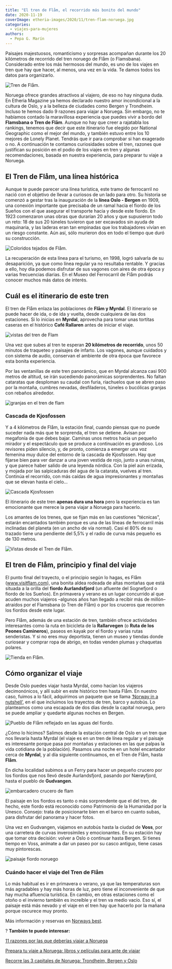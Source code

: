 ```yaml
---
title: "El tren de Flåm, el recorrido más bonito del mundo"
date: 2020-11-19
coverImage: etheria-images/2020/11/tren-flam-noruega.jpg
categories: 
  - viajes-para-mujeres
authors: 
  - Pepa G. Marín
---
```


Paisajes majestuosos, romanticismo y sorpresas acompañan durante los 20 kilómetros de 
recorrido del tren noruego de Flåm (o Flamsbana). Considerado entre los más hermosos del 
mundo, es uno de los viajes en tren que hay que hacer, al menos, una vez en la vida. Te 
damos todos los datos para organizarlo. 

![Tren de Flåm.](etheria-images/2020/11/tren-flam-noruega.jpg "Tren de Flåm. © Wolf Vandierendonck")

Noruega ofrece grandes atractivos al viajero, de eso no hay ninguna duda. En Etheria 
Magazine ya hemos declarado nuestro amor incondicional a la cultura de Oslo, y a la 
belleza de ciudades como Bergen y Trondheim. Incluso te hemos dado 9 razones para viajar 
a Noruega. Sin embargo, no te habíamos contado la maravillosa experiencia que puedes 
vivir a bordo del **Flamsbana o Tren de Flåm**. Aunque no hay que creer a rajatabla los 
rankings, tenemos que decir que este itinerario fue elegido por National Geographic como 
el mejor del mundo, y también estuvo entre los 10 mejores de Lonely Planet. Tendrás que 
ir para comprobar si han exagerado o no. A continuación te contamos curiosidades sobre 
el tren, razones que justifican su posición en el podio de los viajes en tren y algunas 
recomendaciones, basada en nuestra experiencia, para preparar tu viaje a Noruega. 

## El Tren de Flåm, una línea histórica

Aunque te puede parecer una línea turística, este tramo de ferrocarril no nació con el 
objetivo de llevar a curiosos de un lado para otro. Su historia se comenzó a gestar tras 
la inauguración de la **línea Oslo - Bergen** en 1909, una conexión importante que 
precisaba de un ramal hacia el fiordo de los Sueños con el que asegurar el transporte 
hacia y desde este fiordo. En 1923 comenzaron unas obras que durarían 20 años y que 
supusieron todo un reto: 18 de sus 20 túneles tuvieron que ser excavados sin ayuda de 
maquinaria, y las laderas eran tan empinadas que los trabajadores vivían en un riesgo 
constante. Aún así, sólo murieron dos en todo el tiempo que duró su construcción. 

![Coloridos tejados de Flåm.](etheria-images/2020/11/noruega-tren-tejados-flam.jpg "Coloridos tejados de Flåm. © Kuntal Sahni")

La recuperación de esta línea para el turismo, en 1998, logró salvarla de su 
desaparición, ya que como línea regular ya no resultaba rentable. Y gracias a ello, hoy 
día podemos disfrutar de sus vagones con aires de otra época y varias frecuencias 
diarias. En el Museo del Ferrocarril de Flåm podrás conocer muchos más datos de interés. 

## Cuál es el itinerario de este tren

El tren de Flåm enlaza las poblaciones de **Flåm y Myrdal**. El itinerario se puede 
hacer de ida, o de ida y vuelta, desde cualquiera de las dos estaciones. Si lo inicias 
en **Myrdal**, aprovecha para tomar unas tortitas caseras en el histórico **Café 
Rallaren** antes de iniciar el viaje. 

![vistas del tren de Flam](etheria-images/2020/11/tren-flam-myrdal-noruega.jpg "Interior y vistas del tren de Flåm. © PG/ Etheria M.")

Una vez que subes al tren te esperan **20 kilómetros de recorrido**, unos 50 minutos de 
traqueteo y paisajes de infarto. Los vagones, aunque cuidados y con sistema de audio, 
conservan el ambiente de otra época que favorece esta bonita experiencia. 

Por las ventanillas de este tren panorámico, que en Myrdal alcanza casi 900 metros de 
altitud, se irán sucediendo panorámicas sorprendentes. No faltan cataratas que desploman 
su caudal con furia, riachuelos que se abren paso por la montaña, cumbres nevadas, 
desfiladeros, túneles o bucólicas granjas con rebaños alrededor. 

![granjas en el tren de flam](etheria-images/2020/11/vistas-tren-flam.jpg "Granjas en el itinerario del Tren de Flåm. © PG/ Etheria M.")

### Cascada de Kjosfossen

Y a 4 kilómetros de Flåm, la estación final, cuando piensas que no puede suceder nada 
más que te sorprenda, el tren se detiene. Avisan por megafonía de que debes bajar. 
Caminas unos metros hacia un pequeño mirador y el espectáculo que se produce a 
continuación es grandioso. Los revisores piden silencio, y, de pronto, comienza a 
emerger una voz femenina muy dulce del entorno de la cascada de Kjosfossen. Hay que 
fijarse bien para ver danzar a una joven vestida de rojo, junto a unas ruinas, y que 
parece haber salido de una leyenda nórdica. Con la piel aún erizada, y mojada por las 
salpicaduras del agua de la catarata, vuelves al tren. Continúa el recorrido, con más 
caídas de agua impresionantes y montañas que se elevan hasta el cielo... 

![Cascada Kjosfossen](etheria-images/2020/11/Cascada-Kjosfossen.jpg "Cascada Kjosfossen. © PG/ Etheria M.")

El itinerario de este tren **apenas dura una hora** pero la experiencia es tan 
emocionante que merece la pena viajar a Noruega para hacerlo. 

Los amantes de los trenes, que se fijan más en las cuestiones "técnicas", estarán 
encantados también porque es una de las líneas de ferrocarril más inclinadas del planeta 
(en un ancho de vía normal). Casi el 80% de su trazado tiene una pendiente del 5,5% y el 
radio de curva más pequeño es de 130 metros. 

![Vistas desde el Tren de Flåm.](etheria-images/2020/11/paisaje-tren-flam.jpg "Vistas desde el Tren de Flåm. © PG/ Etheria M.")

## El tren de Flåm, principio y final del viaje

El punto final del trayecto, o el principio según lo hagas, es Flåm (www.visitflam.com), 
una bonita aldea rodeada de altas montañas que está situada a la orilla del **fiordo 
Aurlandsfjord** (un afluente del Sognefjord o fiordo de los Sueños). En primavera y 
verano es un lugar concurrido al que acuden muchos viajeros –algunos años han llegado a 
recibir más de millón– atraídos por el Flamsbana (o Tren de Flåm) o por los cruceros que 
recorren los fiordos desde este lugar. 

Pero Flåm, además de una estación de tren, también ofrece actividades interesantes como 
la ruta en bicicleta de la **Rallarvegen** (o **Ruta de los Peones Camineros**), paseos 
en kayak por el fiordo y varias rutas senderistas. Y si no eres muy deportista, tienen 
un museo y tiendas donde curiosear y comprar ropa de abrigo, en todas venden plumas y 
chaquetas polares. 

![Tienda en Flåm.](etheria-images/2020/11/pueblo-flam-tren-noruega.jpg "Tienda en Flåm. © PG/ Etheria Magazine")

## Cómo organizar el viaje 

Desde Oslo puedes viajar hasta Myrdal, como hacían los viajeros decimonónicos, y allí 
subir en este histórico tren hasta Flåm. En nuestro caso, fuimos a lo fácil, adquirimos 
un paquete que se llama [‘Norway in a 
nutshell’](https://www.norwaynutshell.com/original-tour/), en el que incluimos los 
trayectos de tren, barco y autobús. Lo planteamos como una escapada de dos días desde la 
capital noruega, pero se puede ampliar y quedarte algunas noches en Bergen. 

![Pueblo de Flåm reflejado en las aguas del fiordo.](etheria-images/2020/11/pueblo-flam-noruega.jpg "Pueblo de Flåm reflejado en las aguas del fiordo. © PG/ Etheria M.")

¿Cómo lo hicimos? Salimos desde la estación central de Oslo en un tren que nos llevaría 
hasta Myrdal (el viaje es en un tren de línea regular y el paisaje es interesante porque 
pasa por montañas y estaciones en las que palpas la vida cotidiana de la población). 
Pasamos una noche en un hotel encantador cerca de **Myrdal**, y al día siguiente 
continuamos, en el Tren de Flåm, hasta **Flåm**. 

En dicha localidad subimos a un Ferry para hacer un pequeño crucero por los fiordos que 
nos llevó desde Aurlandsfjord, pasando por Nærøyfjord, hasta el pueblo de **Gudvangen**. 

![embarcadero crucero de flam](etheria-images/2020/11/crucero-desde-flam-noruega.jpg "Embarcadero de Flåm. © PG/ Etheria Magazine")

El paisaje en los fiordos es tanto o más sorprendente que el del tren, de hecho, este 
fiordo está reconocido como Patrimonio de la Humanidad por la Unesco. Consejo: trata de 
posicionarte bien en el barco en cuanto subas, para disfrutar del panorama y hacer 
fotos. 

Una vez en Gudvangen, viajamos en autobús hasta la ciudad de **Voss**, por una carretera 
de curvas inverosímiles y emocionantes. En su estación hay que tomar otra decisión: 
volver a Oslo o continuar hasta Bergen. Si tienes tiempo en Voss, anímate a dar un paseo 
por su casco antiguo, tiene casas muy pintorescas. 

![paisaje fiordo noruego](etheria-images/2020/11/paisajes-fiordo-noruego.jpg "Paisaje desde el ferry que surca los fiordos noruegos. © PG/ Etheria M.")

### Cuándo hacer el viaje del Tren de Flåm

Lo más habitual es ir en primavera o verano, ya que las temperaturas son más agradables 
y hay más horas de luz, pero tiene el inconveniente de que hay mucha afluencia 
turística. En cambio, en otras estaciones como el otoño o el invierno también es 
increíble y el tren va medio vacío. Eso sí, el paisaje está más nevado y el viaje en el 
tren hay que hacerlo por la mañana porque oscurece muy pronto. 

Más información y reservas en [Norways 
best](https://www.norwaysbest.com/es/el-tren-de-flam/viaje-de-ida-y-vuelta-con-el-tren-de-flam/). 

? **También te puede interesar:** 

[11 razones por las que deberías viajar a 
Noruega](https://etheriamagazine.com/2018/12/13/razones-para-viajar-a-noruega/) 

[Prepara tu viaje a Noruega: libros y películas para ante de 
viajar](https://etheriamagazine.com/2020/08/18/prepara-tu-viaje-libros-series-de-noruega/) 

[Recorre las 3 capitales de Noruega: Trondheim, Bergen y 
Oslo](https://etheriamagazine.com/2020/01/24/que-ver-en-noruega-trondheim-bergen-y-oslo/)
